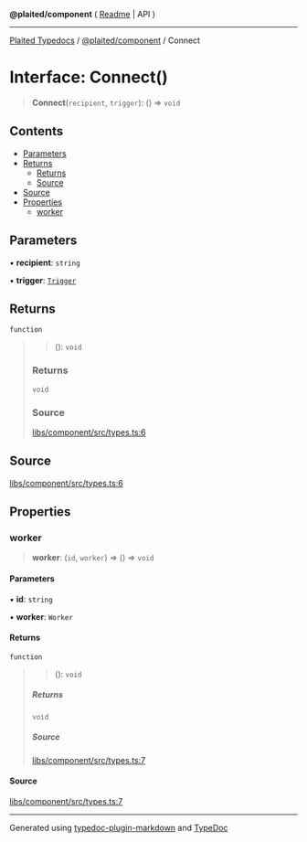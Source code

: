 **@plaited/component** ( [Readme](../README.md) \| API )

***

[Plaited Typedocs](../../../modules.md) / [@plaited/component](../modules.md) / Connect

# Interface: Connect()

> **Connect**(`recipient`, `trigger`): () => `void`

## Contents

- [Parameters](Connect.md#parameters)
- [Returns](Connect.md#returns)
  - [Returns](Connect.md#returns-1)
  - [Source](Connect.md#source)
- [Source](Connect.md#source-1)
- [Properties](Connect.md#properties)
  - [worker](Connect.md#worker)

## Parameters

▪ **recipient**: `string`

▪ **trigger**: [`Trigger`](../../behavioral/type-aliases/Trigger.md)

## Returns

`function`

> > (): `void`
>
> ### Returns
>
> `void`
>
> ### Source
>
> [libs/component/src/types.ts:6](https://github.com/plaited/plaited/blob/b151218/libs/component/src/types.ts#L6)
>

## Source

[libs/component/src/types.ts:6](https://github.com/plaited/plaited/blob/b151218/libs/component/src/types.ts#L6)

## Properties

### worker

> **worker**: (`id`, `worker`) => () => `void`

#### Parameters

▪ **id**: `string`

▪ **worker**: `Worker`

#### Returns

`function`

> > (): `void`
>
> ##### Returns
>
> `void`
>
> ##### Source
>
> [libs/component/src/types.ts:7](https://github.com/plaited/plaited/blob/b151218/libs/component/src/types.ts#L7)
>

#### Source

[libs/component/src/types.ts:7](https://github.com/plaited/plaited/blob/b151218/libs/component/src/types.ts#L7)

***

Generated using [typedoc-plugin-markdown](https://www.npmjs.com/package/typedoc-plugin-markdown) and [TypeDoc](https://typedoc.org/)
